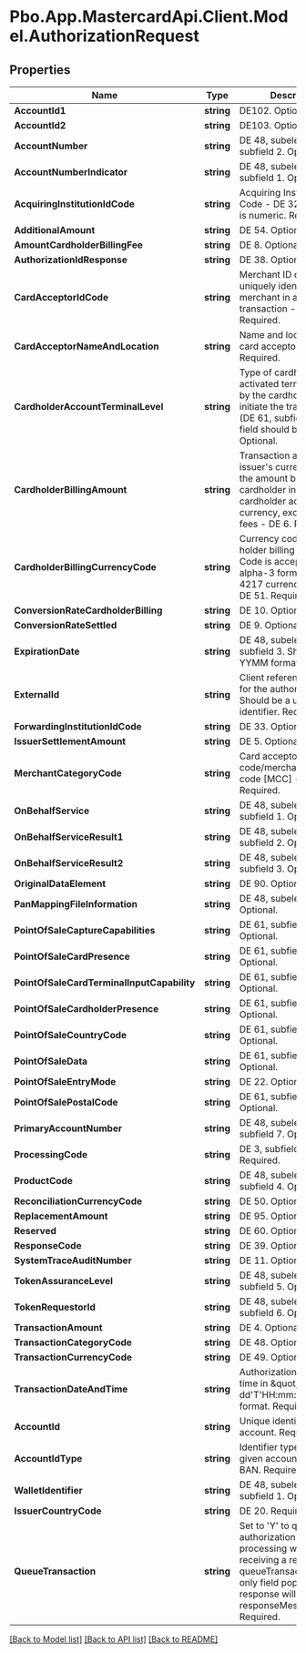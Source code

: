 # Pbo.App.MastercardApi.Client.Model.AuthorizationRequest
## Properties

Name | Type | Description | Notes
------------ | ------------- | ------------- | -------------
**AccountId1** | **string** | DE102. Optional. | [optional] 
**AccountId2** | **string** | DE103. Optional. | [optional] 
**AccountNumber** | **string** | DE 48, subelement 33, subfield 2. Optional. | [optional] 
**AccountNumberIndicator** | **string** | DE 48, subelement 33, subfield 1. Optional. | [optional] 
**AcquiringInstitutionIdCode** | **string** | Acquiring Institution ID Code - DE 32. This field is numeric. Required. | 
**AdditionalAmount** | **string** | DE 54. Optional. | [optional] 
**AmountCardholderBillingFee** | **string** | DE 8. Optional. | [optional] 
**AuthorizationIdResponse** | **string** | DE 38. Optional. | [optional] 
**CardAcceptorIdCode** | **string** | Merchant ID code to uniquely identify the merchant in a POS transaction - DE 42. Required. | 
**CardAcceptorNameAndLocation** | **string** | Name and location of the card acceptor - DE 43. Required. | 
**CardholderAccountTerminalLevel** | **string** | Type of cardholder activated terminal used by the cardholder to initiate the transaction - (DE 61, subfield 10). This field should be numeric. Optional. | [optional] 
**CardholderBillingAmount** | **string** | Transaction amount in the issuer&#39;s currency. This is the amount billed to the cardholder in the cardholder account currency, excluding billing fees - DE 6. Required. | 
**CardholderBillingCurrencyCode** | **string** | Currency code of card holder billing amount. Code is accepted in alpha-3 format of ISO 4217 currency codes - DE 51. Required. | 
**ConversionRateCardholderBilling** | **string** | DE 10. Optional. | [optional] 
**ConversionRateSettled** | **string** | DE 9. Optional. | [optional] 
**ExpirationDate** | **string** | DE 48, subelement 33, subfield 3. Should be in YYMM format. Optional. | [optional] 
**ExternalId** | **string** | Client reference number for the authorization. Should be a unique identifier. Required. | 
**ForwardingInstitutionIdCode** | **string** | DE 33. Optional. | [optional] 
**IssuerSettlementAmount** | **string** | DE 5. Optional. | [optional] 
**MerchantCategoryCode** | **string** | Card acceptor business code/merchant category code [MCC] - DE 18. Required. | 
**OnBehalfService** | **string** | DE 48, subelement 71, subfield 1. Optional. | [optional] 
**OnBehalfServiceResult1** | **string** | DE 48, subelement 71, subfield 2. Optional. | [optional] 
**OnBehalfServiceResult2** | **string** | DE 48, subelement 71, subfield 3. Optional. | [optional] 
**OriginalDataElement** | **string** | DE 90. Optional. | [optional] 
**PanMappingFileInformation** | **string** | DE 48, subelement 33. Optional. | [optional] 
**PointOfSaleCaptureCapabilities** | **string** | DE 61, subfield 6. Optional. | [optional] 
**PointOfSaleCardPresence** | **string** | DE 61, subfield 5. Optional. | [optional] 
**PointOfSaleCardTerminalInputCapability** | **string** | DE 61, subfield 10. Optional. | [optional] 
**PointOfSaleCardholderPresence** | **string** | DE 61, subfield 4. Optional. | [optional] 
**PointOfSaleCountryCode** | **string** | DE 61, subfield 13. Optional. | [optional] 
**PointOfSaleData** | **string** | DE 61, subfield 13. Optional. | [optional] 
**PointOfSaleEntryMode** | **string** | DE 22. Optional. | [optional] 
**PointOfSalePostalCode** | **string** | DE 61, subfield 14. Optional. | [optional] 
**PrimaryAccountNumber** | **string** | DE 48, subelement 33, subfield 7. Optional. | [optional] 
**ProcessingCode** | **string** | DE 3, subfield 1. Required. | 
**ProductCode** | **string** | DE 48, subelement 33, subfield 4. Optional. | [optional] 
**ReconciliationCurrencyCode** | **string** | DE 50. Optional. | [optional] 
**ReplacementAmount** | **string** | DE 95. Optional. | [optional] 
**Reserved** | **string** | DE 60. Optional. | [optional] 
**ResponseCode** | **string** | DE 39. Optional. | [optional] 
**SystemTraceAuditNumber** | **string** | DE 11. Optional. | [optional] 
**TokenAssuranceLevel** | **string** | DE 48, subelement 33, subfield 5. Optional. | [optional] 
**TokenRequestorId** | **string** | DE 48, subelement 33, subfield 6. Optional. | [optional] 
**TransactionAmount** | **string** | DE 4. Optional. | [optional] 
**TransactionCategoryCode** | **string** | DE 48. Optional. | [optional] 
**TransactionCurrencyCode** | **string** | DE 49. Optional. | [optional] 
**TransactionDateAndTime** | **string** | Authorization date and time in \&quot;yyyy-MM-dd&#39;T&#39;HH:mm:ssXXX\&quot; format. Required. | 
**AccountId** | **string** | Unique identifier of the account. Required. | 
**AccountIdType** | **string** | Identifier type for the given account such as BAN. Required. | 
**WalletIdentifier** | **string** | DE 48, subelement 26, subfield 1. Optional. | [optional] 
**IssuerCountryCode** | **string** | DE 20. Required. | 
**QueueTransaction** | **string** | Set to &#39;Y&#39; to queue the authorization for processing without receiving a response. If queueTransaction&#x3D;&#39;Y&#39; the only field populated in the response will be responseMessage. Required. | 

[[Back to Model list]](../README.md#documentation-for-models) [[Back to API list]](../README.md#documentation-for-api-endpoints) [[Back to README]](../README.md)

